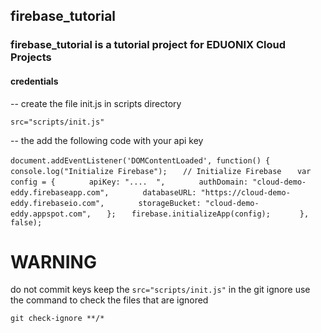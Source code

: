 ## firebase_tutorial

### firebase_tutorial  is a tutorial project for EDUONIX Cloud Projects

####  credentials
-- create the file init.js in scripts directory

 `` src="scripts/init.js" ``

-- the add the following code with your api key

`` document.addEventListener('DOMContentLoaded', function() { `` 
 ``    console.log("Initialize Firebase");  ``
  ``   // Initialize Firebase  ``
  ``   var config = {  ``
  ``       apiKey: "....  ",  ``
  ``       authDomain: "cloud-demo-eddy.firebaseapp.com",  ``
  ``       databaseURL: "https://cloud-demo-eddy.firebaseio.com",  ``
  ``       storageBucket: "cloud-demo-eddy.appspot.com",  ``
  ``   };  ``
  ``   firebase.initializeApp(config);  ``
  ``      }, false); ``


# WARNING

do not commit keys  keep the  `` src="scripts/init.js" `` in the git ignore use the command to check the files that are ignored

 `` git check-ignore **/*  ``

